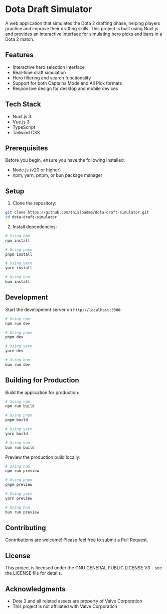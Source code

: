 # Dota Draft Simulator

A web application that simulates the Dota 2 drafting phase, helping players practice and improve their drafting skills. This project is built using Nuxt.js and provides an interactive interface for simulating hero picks and bans in a Dota 2 match.

## Features

- Interactive hero selection interface
- Real-time draft simulation
- Hero filtering and search functionality
- Support for both Captains Mode and All Pick formats
- Responsive design for desktop and mobile devices

## Tech Stack

- Nuxt.js 3
- Vue.js 3
- TypeScript
- Tailwind CSS

## Prerequisites

Before you begin, ensure you have the following installed:
- Node.js (v20 or higher)
- npm, yarn, pnpm, or bun package manager

## Setup

1. Clone the repository:
```bash
git clone https://github.com/thisloadme/dota-draft-simulator.git
cd dota-draft-simulator
```

2. Install dependencies:
```bash
# Using npm
npm install

# Using pnpm
pnpm install

# Using yarn
yarn install

# Using bun
bun install
```

## Development

Start the development server on `http://localhost:3000`:

```bash
# Using npm
npm run dev

# Using pnpm
pnpm dev

# Using yarn
yarn dev

# Using bun
bun run dev
```

## Building for Production

Build the application for production:

```bash
# Using npm
npm run build

# Using pnpm
pnpm build

# Using yarn
yarn build

# Using bun
bun run build
```

Preview the production build locally:

```bash
# Using npm
npm run preview

# Using pnpm
pnpm preview

# Using yarn
yarn preview

# Using bun
bun run preview
```

## Contributing

Contributions are welcome! Please feel free to submit a Pull Request.

## License

This project is licensed under the GNU GENERAL PUBLIC LICENSE V3 - see the LICENSE file for details.

## Acknowledgments

- Dota 2 and all related assets are property of Valve Corporation
- This project is not affiliated with Valve Corporation
